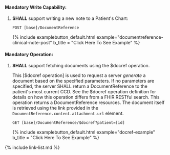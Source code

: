 <!-- write-and-docref.md {% comment %}
*****************************************************************************************
*                            WARNING: DO NOT EDIT THIS FILE                             *
*                                                                                       *
* This file is generated by SUSHI. Any edits you make to this file will be overwritten. *
*                                                                                       *
* To change the contents of this file, edit the original source file at:                *
* US-Core-R4/input/includes/write-and-docref.md                                         *
*****************************************************************************************
{% endcomment %} -->

#### Mandatory Write Capability:

1. **SHALL** support writing a new note to a Patient's Chart:

   `POST [base]/DocumentReference`

   {% include examplebutton_default.html example="documentreference-clinical-note-post" b_title = "Click Here To See Example" %}

#### Mandatory Operation:

1. **SHALL** support fetching documents using the $docref operation.

    This [$docref operation] is used to request a server *generate* a document based on the specified parameters.  If no parameters are specified, the server SHALL return a DocumentReference to the patient's most current CCD.  See the $docref operation definition for details on how this operation differs from a FHIR RESTful search.  This operation returns a DocumentReference resources. The document itself is retrieved using the link provided in the `DocumentReference.content.attachment.url` element.

    `GET [base]/DocumentReference/$docref?patient=[id]`

   {% include examplebutton_default.html example="docref-example" b_title = "Click Here To See Example" %}

{% include link-list.md %}
